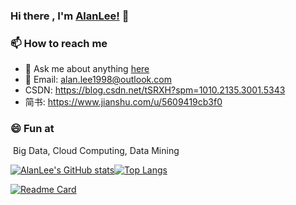 ### Hi there , I'm [AlanLee!](https://alanlee234.github.io) 👋



### 📫 How to reach me

- 💬 Ask me about anything [here](https://github.com/alanlee234/alanlee234/issues)
- :email: ​Email: alan.lee1998@outlook.com
- CSDN: https://blog.csdn.net/tSRXH?spm=1010.2135.3001.5343
- 简书: https://www.jianshu.com/u/5609419cb3f0

### 😄 Fun at

​	Big Data, Cloud Computing, Data Mining



[![AlanLee's GitHub stats](https://github-readme-stats.vercel.app/api?username=AlanLee234&show_icons=true&bg_color=30,e96443,904e95&title_color=fff&text_color=fff&icon_color=fff )](https://github.com/AlanLee234/AlanLee234)[![Top Langs](https://github-readme-stats.vercel.app/api/top-langs/?username=AlanLee234&layout=compact)](https://github.com/AlanLee234/AlanLee234)



[![Readme Card](https://github-readme-stats.vercel.app/api/pin/?username=AlanLee234&repo=article)](https://github.com/alanlee234/article)



<!--
**AlanLee234/AlanLee234** is a ✨ _special_ ✨ repository because its `README.md` (this file) appears on your GitHub profile.

Here are some ideas to get you started:

- 🔭 I’m currently working on ...
- 🌱 I’m currently learning ...
- 👯 I’m looking to collaborate on ...
- 🤔 I’m looking for help with ...
- 💬 Ask me about ...
- 😄 Pronouns: ...
- ⚡ Fun fact: ...
  -->
